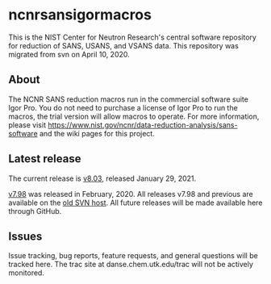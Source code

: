 # ncnrsansigormacros
This is the NIST Center for Neutron Research's central software repository for reduction of SANS, USANS, and VSANS data. This repository was migrated from svn on April 10, 2020.

## About
The NCNR SANS reduction macros run in the commercial software suite Igor Pro. You do not need to purchase a license of Igor Pro to run the macros, the trial version will allow macros to operate.
For more information, please visit  https://www.nist.gov/ncnr/data-reduction-analysis/sans-software and the wiki pages for this project.

## Latest release
The current release is [v8.03](https://github.com/sansigormacros/ncnrsansigormacros/releases/tag/v8.03), released January 29, 2021.


[v7.98](http://danse.chem.utk.edu/trac/export/1225/sans/Dev/tags/NCNR_SANS_Package_7.98.zip) was released in February, 2020.
All releases v7.98 and previous are available on the [old SVN host](http://danse.chem.utk.edu/trac/export/1225/sans/Dev/tags). All future releases will be made available here through GitHub.

## Issues
Issue tracking, bug reports, feature requests, and general questions will be tracked here. The trac site at danse.chem.utk.edu/trac will not be actively monitored.
